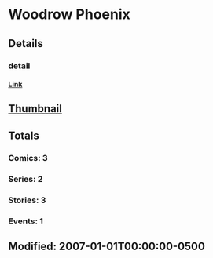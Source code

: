 # Woodrow  Phoenix 
## Details
### detail
#### [Link](http://marvel.com/comics/creators/3763/woodrow_phoenix?utm_campaign=apiRef&utm_source=225578a89fc76f3d20fbffda5d17a88d)
## [Thumbnail](http://i.annihil.us/u/prod/marvel/i/mg/b/40/image_not_available.jpg)
## Totals
### Comics: 3
### Series: 2
### Stories: 3
### Events: 1
## Modified: 2007-01-01T00:00:00-0500